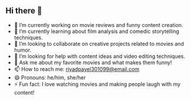 ## Hi there 👋

<!--
**Paye891/Paye891** is a ✨ _special_ ✨ repository because its `README.md` (this file) appears on your GitHub profile.

Here are some ideas to get you started:

- 🔭 I’m currently working on ...
- 🌱 I’m currently learning ...
- 👯 I’m looking to collaborate on ...
- 🤔 I’m looking for help with ...
- 💬 Ask me about ...
- 📫 How to reach me: ...
- 😄 Pronouns: ...
- ⚡ Fun fact: ...
-->

- 🔭 I’m currently working on movie reviews and funny content creation.
- 🌱 I’m currently learning about film analysis and comedic storytelling techniques.
- 👯 I’m looking to collaborate on creative projects related to movies and humor.
- 🤔 I’m looking for help with content ideas and video editing techniques.
- 💬 Ask me about my favorite movies and what makes them funny!
- 📫 How to reach me: riyadpayel301099@email.com
- 😄 Pronouns: he/him, she/her
- ⚡ Fun fact: I love watching movies and making people laugh with my content!
